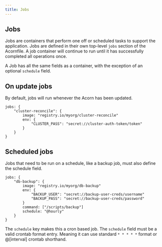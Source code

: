 ```yaml
---
title: Jobs
---
```


## Jobs

Jobs are containers that perform one off or scheduled tasks to support the application. Jobs are defined in their own top-level `jobs` section of the Acornfile. A job container will continue to run until it has successfully completed all operations once.

A Job has all the same fields as a container, with the exception of an optional `schedule` field.

## On update jobs

By default, jobs will run whenever the Acorn has been updated.

```cue
jobs: {
    "cluster-reconcile": {
        image: "registry.io/myorg/cluster-reconcile"
        env: {
            "CLUSTER_PASS": "secret://cluster-auth-token/token"
        }
    }
}
```

## Scheduled jobs

Jobs that need to be run on a schedule, like a backup job, must also define the schedule field.

```cue
jobs: {
    "db-backup": {
        image: "registry.io/myorg/db-backup"
        env: {
            "BACKUP_USER": "secret://backup-user-creds/username"
            "BACKUP_PASS": "secret://backup-user-creds/password"
        }
        command: ["/scripts/backup"]
        schedule: "@hourly"
    }
}
```

The `schedule` key makes this a cron based job. The `schedule` field must be a valid crontab format entry. Meaning it can use standard `* * * * *` format or @[interval] crontab shorthand.
